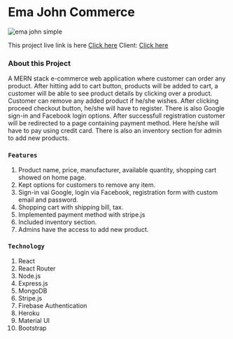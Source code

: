 # Ema John Commerce 

<img src="https://i.ibb.co/T4SLQNw/ema1.png" alt="ema john simple" />

This project live link is here [Click here](https://ema-john-simple-c3f01.web.app/)
Client: [Click here](https://github.com/Fuad9/ema-john-simple)

### About this Project

A MERN stack e-commerce web application where customer can order any product. After hitting add to cart button, products will be added to cart, a customer will be able to see product details by clicking over a product. Customer can remove any added product if he/she wishes. After clicking proceed checkout button, he/she will have to register. There is also Google sign-in and Facebook login options. After successfull registration customer will be redirected to a page containing payment method. Here he/she will have to pay using credit card. There is also an inventory section for admin to add new products. 

### `Features`

1. Product name, price, manufacturer, available quantity, shopping cart  showed on home page.
2. Kept options for customers to remove any item.
3. Sign-in vai Google, login via Facebook, registration form with custom email and password.
4. Shopping cart with shipping bill, tax.
5. Implemented payment method with stripe.js
6. Included inventory section.
7. Admins have the access to add new product.

### `Technology`

1. React
2. React Router
3. Node.js
4. Express.js
5. MongoDB
6. Stripe.js
7. Firebase Authentication
8. Heroku
9. Material UI
10. Bootstrap

